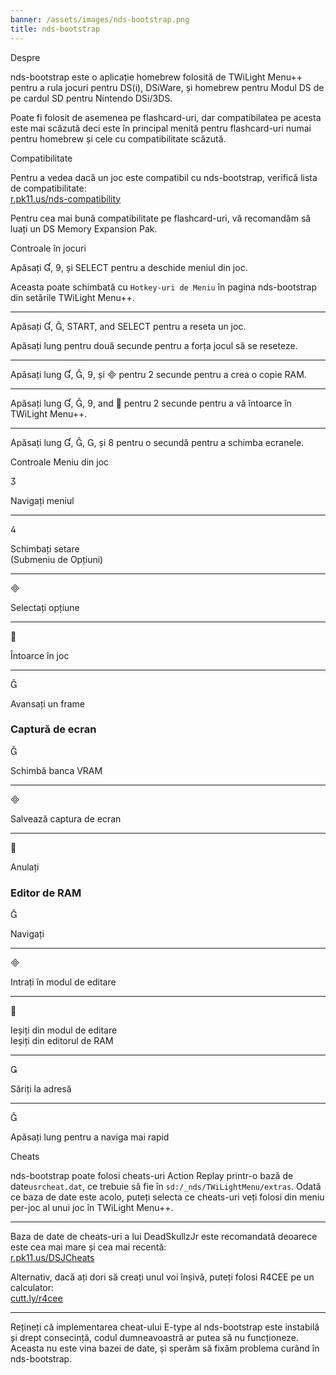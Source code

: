 ```yaml
---
banner: /assets/images/nds-bootstrap.png
title: nds-bootstrap
---
```


<div id="about" class="section-title">Despre</div>
<div class="section-body">
    <p>
        nds-bootstrap este o aplicație homebrew folosită de TWiLight Menu++ pentru a rula jocuri pentru DS(i), DSiWare, și homebrew pentru Modul DS de pe cardul SD pentru Nintendo DSi/3DS.
    </p>
    <p>
        Poate fi folosit de asemenea pe flashcard-uri, dar compatibilatea pe acesta este mai scăzută deci este în principal menită pentru flashcard-uri numai pentru homebrew și cele cu compatibilitate scăzută.
    </p>
</div>

<div id="compatibility" class="section-title">Compatibilitate</div>
<div class="section-body">
    <p>
        Pentru a vedea dacă un joc este compatibil cu nds-bootstrap, verifică lista de compatibilitate:<br><a href="https://r.pk11.us/nds-compatibility">r.pk11.us/nds-compatibility</a>
    </p>
    <p>
        Pentru cea mai bună compatibilitate pe flashcard-uri, vă recomandăm să luați un DS Memory Expansion Pak.
    </p>
</div>

<div id="controls" class="section-title">Controale în jocuri</div>
<div class="section-body">
    <p>
        Apăsați &#xE004;, &#xE07A;, și SELECT pentru a deschide meniul din joc.
    </p>
    <p>
        Aceasta poate schimbată cu <code>Hotkey-uri de Meniu</code> în pagina nds-bootstrap din setările TWiLight Menu++.
    </p>
    <hr>
    <p>
        Apăsați &#xE004;, &#xE005;, START, and SELECT pentru a reseta un joc.
    </p>
    <p>
        Apăsați lung pentru două secunde pentru a forța jocul să se reseteze.
    </p>
    <hr>
    <p>
        Apăsați lung &#xE004;, &#xE005;, &#xE07A;, și &#xE000; pentru 2 secunde pentru a crea o copie RAM.
    </p>
    <hr>
    <p>
        Apăsați lung &#xE004;, &#xE005;, &#xE07A;, and &#xE001; pentru 2 secunde pentru a vă întoarce în TWiLight Menu++.
    </p>
    <hr>
    <p>
        Apăsați lung &#xE004;, &#xE005;, &#xE002;, și &#xE079; pentru o secundă pentru a schimba ecranele.
    </p>
</div>

<div id="menu-controls" class="section-title">Controale Meniu din joc</div>
<div class="section-body">
    <div class="button-action-group">
        <p class="button-action button">&#xE07D;</p>
        <p class="button-action-text">Navigați meniul</p>
    </div>
    <hr>
    <div class="button-action-group">
        <p class="button-action button">&#xE07E;</p>
        <p class="button-action-text">Schimbați setare<br>(Submeniu de Opțiuni)</p>
    </div>
    <hr>
    <div class="button-action-group">
        <p class="button-action button">&#xE000;</p>
        <p class="button-action-text">Selectați opțiune</p>
    </div>
    <hr>
    <div class="button-action-group">
        <p class="button-action button">&#xE001;</p>
        <p class="button-action-text">Întoarce în joc</p>
    </div>
    <hr>
    <div class="button-action-group">
        <p class="button-action button">&#xE005;</p>
        <p class="button-action-text">Avansați un frame</p>
    </div>
    <h3>Captură de ecran</h3>
    <div class="button-action-group">
        <p class="button-action button">&#xE006;</p>
        <p class="button-action-text">Schimbă banca VRAM</p>
    </div>
    <hr>
    <div class="button-action-group">
        <p class="button-action button">&#xE000;</p>
        <p class="button-action-text">Salvează captura de ecran</p>
    </div>
    <hr>
    <div class="button-action-group">
        <p class="button-action button">&#xE001;</p>
        <p class="button-action-text">Anulați</p>
    </div>
    <h3>Editor de RAM</h3>
    <div class="button-action-group">
        <p class="button-action button">&#xE006;</p>
        <p class="button-action-text">Navigați</p>
    </div>
    <hr>
    <div class="button-action-group">
        <p class="button-action button">&#xE000;</p>
        <p class="button-action-text">Intrați în modul de editare</p>
    </div>
    <hr>
    <div class="button-action-group">
        <p class="button-action button">&#xE001;</p>
        <p class="button-action-text">Ieșiți din modul de editare<br>Ieșiți din editorul de RAM</p>
    </div>
    <hr>
    <div class="button-action-group">
        <p class="button-action button">&#xE003;</p>
        <p class="button-action-text">Săriți la adresă</p>
    </div>
    <hr>
    <div class="button-action-group">
        <p class="button-action button">&#xE005;</p>
        <p class="button-action-text">Apăsați lung pentru a naviga mai rapid</p>
    </div>
</div>

<div id="cheats" class="section-title">Cheats</div>
<div class="section-body">
    <p>
        nds-bootstrap poate folosi cheats-uri Action Replay printr-o bază de date<code>usrcheat.dat</code>, ce trebuie să fie în <code>sd:/_nds/TWiLightMenu/extras</code>. Odată ce baza de date este acolo, puteți selecta ce cheats-uri veți folosi din meniu per-joc al unui joc în TWiLight Menu++.
    </p>
    <hr>
    <p>
        Baza de date de cheats-uri a lui DeadSkullzJr este recomandată deoarece este cea mai mare și cea mai recentă:<br><a href="https://r.pk11.us/DSJCheats">r.pk11.us/DSJCheats</a>
    </p>
    <p>
        Alternativ, dacă ați dori să creați unul voi înșivă, puteți folosi R4CEE pe un calculator:<br><a href="https://r.pk11.us/r4cce">cutt.ly/r4cee</a>
    </p>
    <hr>
    <p>
        Rețineți că implementarea cheat-ului E-type al nds-bootstrap este instabilă și drept consecință, codul dumneavoastră ar putea să nu funcționeze. Aceasta nu este vina bazei de date, și sperăm să fixăm problema curând în nds-bootstrap.
    </p>
</div>
